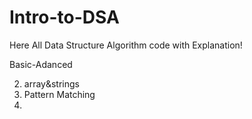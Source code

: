 # Intro-to-DSA
Here All Data Structure Algorithm code with Explanation!

Basic-Adanced

2) array&strings
3) Pattern Matching
4) 
